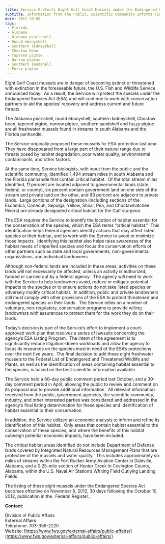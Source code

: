 ```yaml
---
title: Service Protects Eight Gulf Coast Mussels under the Endangered Species Act
subtitle: Information from the Public, Scientific Community Informs Final Decision
date: 2012-10-09
tags:
 - Florida
 - Alabama
 - Alabama pearlshell
 - Round ebonyshell
 - Southern kidneyshell
 - Choctaw bean
 - Tapered pigtoe
 - Narrow pigtoe
 - Southern sandshell
 - Fuzzy pigtoe
---
```


Eight Gulf Coast mussels are in danger of becoming extinct or threatened with extinction in the foreseeable future, the U.S. Fish and Wildlife Service announced today.  As a result, the Service will protect the species under the Endangered Species Act (ESA) and will continue to work with conservation partners to aid the species’ recovery and address current and future threats.

The Alabama pearlshell, round ebonyshell, southern kidneyshell, Choctaw bean, tapered pigtoe, narrow pigtoe, southern sandshell and fuzzy pigtoe are all freshwater mussels found in streams in south Alabama and the Florida panhandle.

The Service originally proposed these mussels for ESA protection last year.  They have disappeared from a large part of their natural range due to threats posed by habitat degradation, poor water quality, environmental contaminants, and other factors.

At the same time, Service biologists, with input from the public and the scientific community, identified 1,494 stream miles in south Alabama and the Florida panhandle that contain critical habitat.  Of the total stream miles identified, 11 percent are located adjacent to governmental lands (state, federal, or county), six percent contain government land on one side of the stream and private land on the other, and 8<a name="_GoBack" id="_GoBack"></a>3 percent are adjacent to private lands.  Large portions of the designation (including sections of the Escambia, Conecuh, Sepulga, Yellow, Shoal, Pea, and Choctawhatchee Rivers) are already designated critical habitat for the Gulf sturgeon.  

The ESA requires the Service to identify the location of habitat essential for the conservation of the species, which the ESA terms “critical habitat.”  This identification helps federal agencies identify actions that may affect listed species or their habitat, and to work with the Service to avoid or minimize those impacts.  Identifying this habitat also helps raise awareness of the habitat needs of imperiled species and focus the conservation efforts of other partners such as state and local governments, non-governmental organizations, and individual landowners.

Although non-federal lands are included in these areas, activities on these lands will not necessarily be affected, unless an activity is authorized, funded or carried out by a federal agency.  The agency will need to work with the Service to help landowners avoid, reduce or mitigate potential impacts to the species or to ensure actions do not take listed species or adversely modify critical habitat.  In addition, public and private landowners still must comply with other provisions of the ESA to protect threatened and endangered species on their lands.  The Service relies on a number of voluntary, non-regulatory, conservation programs to provide willing landowners with assurances to protect them for the work they do on their lands.

Today’s decision is part of the Service’s effort to implement a court-approved work plan that resolves a series of lawsuits concerning the agency’s ESA Listing Program.  The intent of the agreement is to significantly reduce litigation-driven workloads and allow the agency to focus its resources on the species most in need of the ESA’s protections over the next five years.  The final decision to add these eight freshwater mussels to the Federal List of Endangered and Threatened Wildlife and Plants, as well as the identification of areas containing habitat essential to the species, is based on the best scientific information available.  

The Service held a 60-day public comment period last October, and a 30-day comment period in April, allowing the public to review and comment on its proposal and to provide additional information.  All relevant information received from the public, government agencies, the scientific community, industry, and other interested parties was considered and addressed in the agency’s final listing determination for these species and identification of habitat essential to their conservation.

In addition, the Service utilized an economic analysis to inform and refine its identification of this habitat.  Only areas that contain habitat essential to the conservation of these species, and where the benefits of this habitat outweigh potential economic impacts, have been included.

The critical habitat areas identified do not include Department of Defense lands covered by Integrated Natural Resources Management Plans that are protective of the mussels and water quality.  This includes approximately six miles of streams within the Fort Rucker Army Aviation Center in Daleville, Alabama, and a 0.25-mile section of Hunter Creek in Covington County, Alabama, within the U.S. Naval Air Station’s Whiting Field Outlying Landing Fields.

The listing of these eight mussels under the Endangered Species Act becomes effective on November 9, 2012, 30 days following the October 10, 2012, publication in the_ Federal Register._

**Contact:**

Division of Public Affairs  
External Affairs  
Telephone: 703-358-2220  
Website: [https://www.fws.gov/external-affairs/public-affairs/](https://www.fws.gov/external-affairs/public-affairs/)
